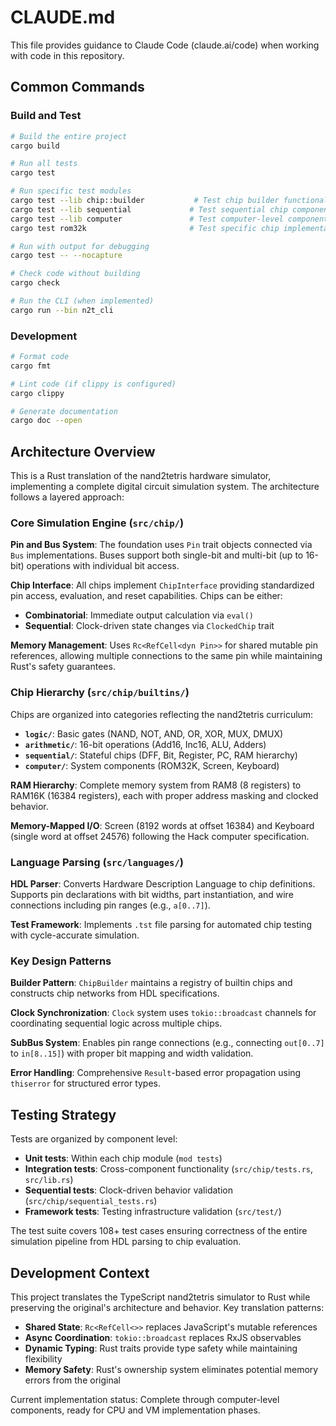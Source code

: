 # CLAUDE.md

This file provides guidance to Claude Code (claude.ai/code) when working with code in this repository.

## Common Commands

### Build and Test
```bash
# Build the entire project
cargo build

# Run all tests
cargo test

# Run specific test modules
cargo test --lib chip::builder           # Test chip builder functionality
cargo test --lib sequential             # Test sequential chip components
cargo test --lib computer               # Test computer-level components
cargo test rom32k                       # Test specific chip implementation

# Run with output for debugging
cargo test -- --nocapture

# Check code without building
cargo check

# Run the CLI (when implemented)
cargo run --bin n2t_cli
```

### Development
```bash
# Format code
cargo fmt

# Lint code (if clippy is configured)
cargo clippy

# Generate documentation
cargo doc --open
```

## Architecture Overview

This is a Rust translation of the nand2tetris hardware simulator, implementing a complete digital circuit simulation system. The architecture follows a layered approach:

### Core Simulation Engine (`src/chip/`)

**Pin and Bus System**: The foundation uses `Pin` trait objects connected via `Bus` implementations. Buses support both single-bit and multi-bit (up to 16-bit) operations with individual bit access.

**Chip Interface**: All chips implement `ChipInterface` providing standardized pin access, evaluation, and reset capabilities. Chips can be either:
- **Combinatorial**: Immediate output calculation via `eval()`
- **Sequential**: Clock-driven state changes via `ClockedChip` trait

**Memory Management**: Uses `Rc<RefCell<dyn Pin>>` for shared mutable pin references, allowing multiple connections to the same pin while maintaining Rust's safety guarantees.

### Chip Hierarchy (`src/chip/builtins/`)

Chips are organized into categories reflecting the nand2tetris curriculum:

- **`logic/`**: Basic gates (NAND, NOT, AND, OR, XOR, MUX, DMUX)
- **`arithmetic/`**: 16-bit operations (Add16, Inc16, ALU, Adders)  
- **`sequential/`**: Stateful chips (DFF, Bit, Register, PC, RAM hierarchy)
- **`computer/`**: System components (ROM32K, Screen, Keyboard)

**RAM Hierarchy**: Complete memory system from RAM8 (8 registers) to RAM16K (16384 registers), each with proper address masking and clocked behavior.

**Memory-Mapped I/O**: Screen (8192 words at offset 16384) and Keyboard (single word at offset 24576) following the Hack computer specification.

### Language Parsing (`src/languages/`)

**HDL Parser**: Converts Hardware Description Language to chip definitions. Supports pin declarations with bit widths, part instantiation, and wire connections including pin ranges (e.g., `a[0..7]`).

**Test Framework**: Implements `.tst` file parsing for automated chip testing with cycle-accurate simulation.

### Key Design Patterns

**Builder Pattern**: `ChipBuilder` maintains a registry of builtin chips and constructs chip networks from HDL specifications.

**Clock Synchronization**: `Clock` system uses `tokio::broadcast` channels for coordinating sequential logic across multiple chips.

**SubBus System**: Enables pin range connections (e.g., connecting `out[0..7]` to `in[8..15]`) with proper bit mapping and width validation.

**Error Handling**: Comprehensive `Result`-based error propagation using `thiserror` for structured error types.

## Testing Strategy

Tests are organized by component level:
- **Unit tests**: Within each chip module (`mod tests`)
- **Integration tests**: Cross-component functionality (`src/chip/tests.rs`, `src/lib.rs`)
- **Sequential tests**: Clock-driven behavior validation (`src/chip/sequential_tests.rs`)
- **Framework tests**: Testing infrastructure validation (`src/test/`)

The test suite covers 108+ test cases ensuring correctness of the entire simulation pipeline from HDL parsing to chip evaluation.

## Development Context

This project translates the TypeScript nand2tetris simulator to Rust while preserving the original's architecture and behavior. Key translation patterns:

- **Shared State**: `Rc<RefCell<>>` replaces JavaScript's mutable references
- **Async Coordination**: `tokio::broadcast` replaces RxJS observables  
- **Dynamic Typing**: Rust traits provide type safety while maintaining flexibility
- **Memory Safety**: Rust's ownership system eliminates potential memory errors from the original

Current implementation status: Complete through computer-level components, ready for CPU and VM implementation phases.
